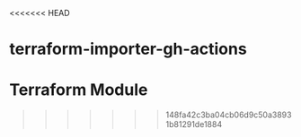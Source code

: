 <<<<<<< HEAD
# terraform-importer-gh-actions
Terraform Module
=======
>>>>>>> 148fa42c3ba04cb06d9c50a38931b81291de1884
